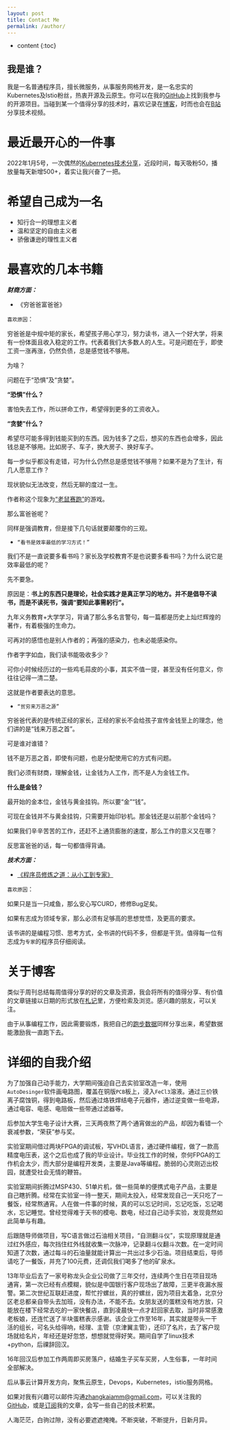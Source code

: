 ```yaml
---
layout: post
title: Contact Me
permalink: /author/
---
```


* content
{:toc}

我是谁？
----------


我是一名普通程序员，擅长微服务，从事服务网格开发，是一名忠实的Kubernetes及Istio粉丝，热衷开源及云原生。你可以在我的[GitHub](https://github.com/zackzhangkai)上找到我参与的开源项目。当碰到某一个值得分享的技术时，喜欢记录在[博客](https://zackzhangkai.github.io)，时而也会在[B站](https://space.bilibili.com/419182363)分享技术视频。

# 最近最开心的一件事

2022年1月5号，一次偶然的[Kubernetes技术分享](https://www.bilibili.com/video/BV1wm4y1D7XV?spm_id_from=333.999.0.0)，近段时间，每天吸粉50，播放量每天新增500+，着实让我兴奋了一把。

# 希望自己成为一名

- 知行合一的理想主义者
- 温和坚定的自由主义者
- 骄傲谦逊的理性主义者

# 最喜欢的几本书籍

***财商方面：***

- 《穷爸爸富爸爸》

`喜欢原因`：

穷爸爸是中规中矩的家长，希望孩子用心学习，努力读书，进入一个好大学，将来有一份体面且收入稳定的工作。代表着我们大多数人的人生。可是问题在于，即使工资一涨再涨，仍然负债，总是感觉钱不够用。

为啥？

问题在于“恐惧”及“贪婪”。

**“恐惧”什么？**

害怕失去工作，所以拼命工作，希望得到更多的工资收入。

**“贪婪”什么？**

希望尽可能多得到钱能买到的东西。因为钱多了之后，想买的东西也会增多，因此钱总是不够用。比如房子、车子，换大房子、换好车子。

每一步似乎都没有走错，可为什么仍然总是感觉钱不够用？如果不是为了生计，有几人愿意工作？

现状貌似无法改变，然后无聊的度过一生。

作者称这个现象为[“老鼠赛跑”](https://zh.wikipedia.org/wiki/%E7%8F%BE%E9%87%91%E6%B5%81101)的游戏。

那么富爸爸呢？

同样是强调教育，但是接下几句话就要颠覆你的三观。

- `“看书是效率最低的学习方式！”`

我们不是一直说要多看书吗？家长及学校教育不是也说要多看书吗？为什么说它是效率最低的呢？

先不要急。

原因是：**书上的东西只是理论，社会实践才是真正学习的地方。并不是倡导不读书，而是不读死书，强调“要知此事需躬行”。**

九年义务教育+大学学习，背诵了那么多名言警句，每一篇都是历史上灿烂辉煌的著作，有着极强的生命力。

可再对的感悟也是别人作者的；再强的感染力，也未必能感染你。

作者字字如血，我们读书能吸收多少？

可你小时候经历过的一些鸡毛蒜皮的小事，其实不值一提，甚至没有任何意义，你往往记得一清二楚。

这就是作者要表达的意思。

- `“贫穷来万恶之源”`

穷爸爸代表的是传统正经的家长，正经的家长不会给孩子宣传金钱至上的理念，他们讲的是“钱来万恶之首”。

可是谁对谁错？

钱不是万恶之首，即使有问题，也是分配使用它的方式有问题。

我们必须有财商，理解金钱，让金钱为人工作，而不是人为金钱工作。

**什么是金钱？**

最开始的金本位，金钱与黄金挂钩。所以要“金”“钱”。

可现在金钱并不与黄金挂钩，只需要开始印钞机。那金钱还是以前那个金钱吗？

如果我们辛辛苦苦的工作，还赶不上通货膨胀的速度，那么工作的意义又在哪？

反思富爸爸的话，每一句都值得背诵。


***技术方面：***

- [《程序员修炼之道：从小工到专家》](https://drive.google.com/file/d/1nr0ZrBca2VPJ6BzWV3kP3J9mpQmwIpZz/view)

`喜欢原因`：

如果只是当一只咸鱼，那么安心写CURD，修修Bug足矣。

如果有志成为领域专家，那么必须有足够高的思想觉悟，及更高的要求。

该书讲的是编程习惯、思考方式，全书讲的代码不多，但都是干货。值得每一位有志成为`专家`的程序员仔细阅读。

# 关于博客

类似于周刊总结每周值得分享的好的文章及资源，我会将所有的值得分享、有价值的文章链接以日期的形式放在[札记](https://zackzhangkai.github.io/note/)里，方便检索及浏览。感兴趣的朋友，可以关注。

由于从事编程工作，因此需要锻炼，我把自己的[跑步数据](https://running-page-puce.vercel.app/)同样分享出来，希望数据能激励我一直跑下去。

# 详细的自我介绍

为了加强自己动手能力，大学期间强迫自己去实验室改造一年，使用`AutoDesinger`软件画电路图，覆盖在铜版`PCB`板上，浸入`FeCl3`溶液。通过三价铁离子腐蚀铜，得到电路板，然后通过烙铁焊结电子元器件，通过逆变做一些电源，通过电容、电感、电阻做一些带通过滤器等。  

后参加大学生电子设计大赛，三天两夜熬了两个通宵做出的产品，却因为看错一个衰减参数，“荣获”参与奖。

实验室期间借过两块FPGA的调试板，写VHDL语言，通过硬件编程，做了一款高精度电压表，这个之后也成了我的毕业设计。毕业找工作的时候，奈何FPGA的工作机会太少，而大部分是编程开发类，主要是Java等编程。脆弱的心灵刚迈出校园，就遭受社会无情的鞭笞。

实验室期间折腾过MSP430、51单片机，做一些简单的便携式电子产品，主要是自己瞎折腾。经常在实验室一待一整天，期间太投入，经常发现自己一天只吃了一餐饭，经常熬通宵。人在做一件事的时候，真的可以忘记时间，忘记吃饭，忘记喝水，忘记睡觉。曾经觉得难于天书的模电、数电，经过自己动手实验，发现竟然如此简单与有趣。

后跟随导师做项目，写C语言做过石油相关项目，“自测翻斗仪”，实现原理就是通过红外感应，每次挡住红外线就收集一次脉冲，记录翻斗仪翻斗次数。在一定时间知道了次数，通过每斗的石油量就能计算出一共出过多少石油。项目结束后，导师请吃了一餐饭，并充了100元费，还调侃我们喝多了他的矿泉水。

13年毕业后去了一家号称龙头企业公司做了三年交付，连续两个生日在项目现场通宵，第一次已经有点模糊，貌似是中国银行客户现场出了故障，三更半夜漏水报警。第二次世纪互联赶进度，帮忙拧螺丝，真的拧螺丝，因为项目太着急，北京分区老总都亲自带头去加班，没有办法，不能不去。女朋友送的蛋糕没有地方放，只能放在楼下经常去吃的一家快餐店，直到凌晨快一点才赶回家去取，当时非常感激老板娘，还连忙送了半块蛋糕表示感谢。该企业工作至16年，其实就是带头一干活的组长，可名头给得响，经理、主管（京津翼主管），还印了名片，去了客户现场就给名片，年经还是好忽悠，想想就觉得好笑。期间自学了linux技术+python，后祼辞回汉。

16年回汉后参加工作两周即买房落户，结婚生子买车买房，人生俗事，一年时间全部解决。

后从事云计算开发方向，聚焦云原生，Devops，Kubernetes，istio服务网格。

如果对我有兴趣可以邮件沟通[zhangkaiamm@gmail.com](mailto:zhangkaiamm@gmail.com)，可以关注我的
[GitHub]({{site.github}})，或是[订阅](https://zackzhangkai.github.io/feed.xml)我的文章，会写一些自己的技术积累。

人海茫茫，白驹过隙，没有必要遮遮掩掩。不断突破，不断提升，日新月异。
